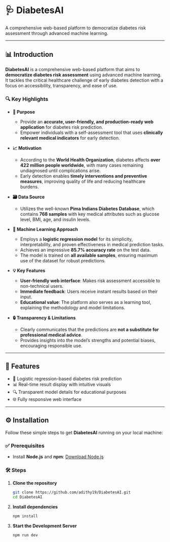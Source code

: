 # 🩺 DiabetesAI

A comprehensive web-based platform to democratize diabetes risk assessment through advanced machine learning.

---

## 📊 Introduction

**DiabetesAI** is a comprehensive web-based platform that aims to **democratize diabetes risk assessment** using advanced machine learning. It tackles the critical healthcare challenge of early diabetes detection with a focus on accessibility, transparency, and ease of use.

### 🔍 Key Highlights

- **🎯 Purpose**
  - Provide an **accurate, user-friendly, and production-ready web application** for diabetes risk prediction.
  - Empower individuals with a self-assessment tool that uses **clinically relevant medical indicators** for early detection.

- **📈 Motivation**
  - According to the **World Health Organization**, diabetes affects **over 422 million people worldwide**, with many cases remaining undiagnosed until complications arise.
  - Early detection enables **timely interventions and preventive measures**, improving quality of life and reducing healthcare burdens.

- **🗃️ Data Source**
  - Utilizes the well-known **Pima Indians Diabetes Database**, which contains **768 samples** with key medical attributes such as glucose level, BMI, age, and insulin levels.

- **🤖 Machine Learning Approach**
  - Employs a **logistic regression model** for its simplicity, interpretability, and proven effectiveness in medical prediction tasks.
  - Achieves an impressive **85.7% accuracy rate** on the test data.
  - The model is trained on **all available samples**, ensuring maximum use of the dataset for robust predictions.

- **💡 Key Features**
  - **User-friendly web interface**: Makes risk assessment accessible to non-technical users.
  - **Immediate feedback**: Users receive instant results based on their input.
  - **Educational value**: The platform also serves as a learning tool, explaining the methodology and model limitations.

- **🔒 Transparency & Limitations**
  - Clearly communicates that the predictions are **not a substitute for professional medical advice**.
  - Provides insights into the model’s strengths and potential biases, encouraging responsible use.

---

## 🚀 Features

- 🧮 Logistic regression-based diabetes risk prediction
- 📊 Real-time result display with intuitive visuals
- 🔍 Transparent model details for educational purposes
- 🌐 Fully responsive web interface

---

## ⚙️ Installation

Follow these simple steps to get **DiabetesAI** running on your local machine:

### ✅ Prerequisites

- Install **Node.js** and **npm**: [Download Node.js](https://nodejs.org)

### 🛠️ Steps

1. **Clone the repository**

   ```bash
   git clone https://github.com/adithy19/DiabetesAI.git
   cd DiabetesAI
2. **Install dependencies**

   ```bash
   npm install
3. **Start the Development Server**

   ```bash
   npm run dev   
